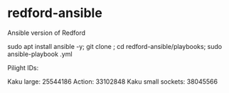 # redford-ansible
Ansible version of Redford

sudo apt install ansible -y;
git clone <repo url>;
cd redford-ansible/playbooks;
sudo ansible-playbook <playbook>.yml
  
  
  
Pilight IDs:

Kaku large: 25544186
Action: 33102848
Kaku small sockets: 38045566
